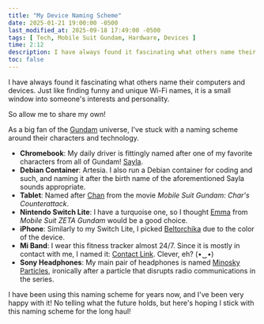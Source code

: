 ```yaml
---
title: "My Device Naming Scheme"
date: 2025-01-21 19:00:00 -0500
last_modified_at: 2025-09-18 17:49:00 -0500
tags: [ Tech, Mobile Suit Gundam, Hardware, Devices ]
time: 2:12
description: I have always found it fascinating what others name their computers and devices. Just like finding funny and unique Wi-Fi names, it is a small window into someone's interests and personality. So allow me to share my own!
toc: false
---
```


I have always found it fascinating what others name their computers and devices. Just like finding funny and unique Wi-Fi names, it is a small window into someone's interests and personality.

So allow me to share my own!

As a big fan of the [Gundam](https://en.gundam.info/what-is-gundam/) universe, I've stuck with a naming scheme around their characters and technology.

- **Chromebook**: My daily driver is fittingly named after one of my favorite characters from all of Gundam! [Sayla](https://gundam.fandom.com/wiki/Sayla_Mass).
- **Debian Container**: Artesia. I also run a Debian container for coding and such, and naming it after the birth name of the aforementioned Sayla sounds appropriate.
- **Tablet**: Named after [Chan](https://gundam.fandom.com/wiki/Chan_Agi) from the movie *Mobile Suit Gundam: Char's Counterattack*.
- **Nintendo Switch Lite**: I have a turquoise one, so I thought [Emma](https://gundam.fandom.com/wiki/Emma_Sheen) from *Mobile Suit ZETA Gundam* would be a good choice.
- **iPhone**: Similarly to my Switch Lite, I picked [Beltorchika](https://gundam.fandom.com/wiki/Beltorchika_Irma) due to the color of the device.
- **Mi Band**: I wear this fitness tracker almost 24/7. Since it is mostly in contact with me, I named it: [Contact Link](https://antifandom.com/gundam/wiki/Gundam_Wiki:Technology#Contact_Link). Clever, eh? (•‿•)
- **Sony Headphones**: My main pair of headphones is named [Minosky Particles](https://en.wikipedia.org/wiki/Gundam_Universal_Century_technology#Minovsky_particle), ironically after a particle that disrupts radio communications in the series.

I have been using this naming scheme for years now, and I've been very happy with it! No telling what the future holds, but here's hoping I stick with this naming scheme for the long haul!
